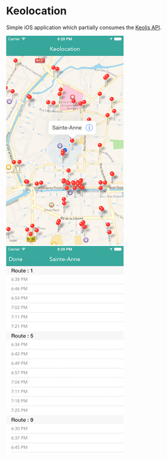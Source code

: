 # Keolocation

 Simple iOS application which partially consumes the [Keolis API](http://data.keolis-rennes.com/fr/les-donnees/donnees-et-api.html).

 ![](github-assets/screen-1.png) ![](github-assets/screen-2.png)

